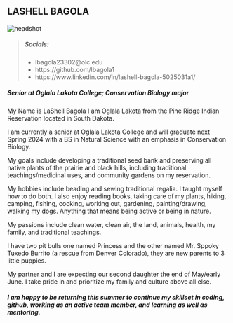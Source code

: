 
## LASHELL BAGOLA

![headshot](https://user-images.githubusercontent.com/105870644/226205128-a49d4631-2167-455f-afcf-e619df230a4b.jpg)

> <h5> Socials: </h5>
> <ul>
> <li> lbagola23302@olc.edu </li>
> <li> https://github.com/lbagola1 </li>
> <li> https://www.linkedin.com/in/lashell-bagola-5025031a1/ </li>
  </ul>

<h5> Senior at Oglala Lakota College;
  Conservation Biology major </h5>
  
  <p> My Name is LaShell Bagola I am Oglala Lakota from the Pine Ridge Indian Reservation located in South Dakota. <br>
  <p> I am currently a senior at Oglala Lakota College and will graduate next Spring 2024 with a BS in Natural Science with an emphasis in Conservation Biology. <br>
  <p> My goals include developing a traditional seed bank and preserving all native plants of the prairie and black hills, including traditional teachings/medicinal uses, and community gardens on my reservation. <br>
  <p> My hobbies include beading and sewing traditional regalia. I taught myself how to do both. I also enjoy reading books, taking care of my plants, hiking, camping, fishing, cooking, working out, gardening, painting/drawing, walking my dogs. Anything that means being active or being in nature. <br>
  <p> My passions include clean water, clean air, the land, animals, health, my family, and traditional teachings. <br>
  <p> I have two pit bulls one named Princess and the other named Mr. Sppoky Tuxedo Burrito (a rescue from Denver Colorado), they are new parents to 3 little puppies. <br>
  <p> My partner and I are expecting our second daughter the end of May/early June. I take pride in and prioritize my family and culture above all else.
    

<h5> I am happy to be returning this summer to continue my skillset in coding, github, working as an active team member, and learning as well as mentoring. </h5>
